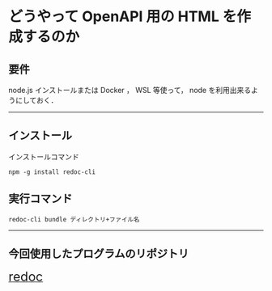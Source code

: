 # どうやって OpenAPI 用の HTML を作成するのか

## 要件

node.js インストールまたは Docker ， WSL 等使って， node を利用出来るようにしておく．

---

## インストール

インストールコマンド

`npm -g install redoc-cli`

## 実行コマンド

`redoc-cli bundle ディレクトリ+ファイル名`

---

## 今回使用したプログラムのリポジトリ

[<span style="font-size: 25px">redoc</span>](https://github.com/Redocly/redoc)